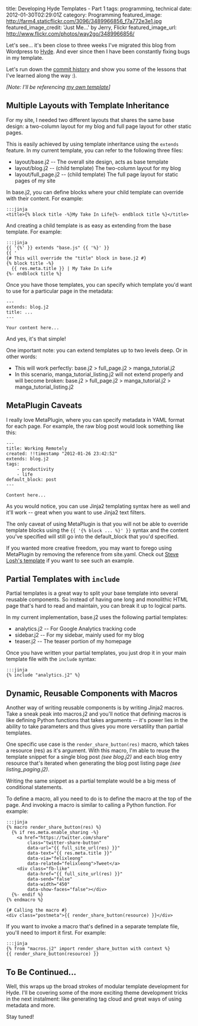 title: Developing Hyde Templates - Part 1
tags: programming, technical
date: 2012-01-30T02:29:01Z
category: Programming
featured_image: http://farm4.staticflickr.com/3096/3489966856_f7a772e3e1.jpg
featured_image_credit: 'Just Me…' by Jerry, Flickr
featured_image_url: http://www.flickr.com/photos/way2go/3489966856/

Let's see... it's been close to three weeks I've migrated this blog from Wordpress to [Hyde](http://github.com/hyde/hyde). And ever since then I have been constantly fixing bugs in my template.

Let's run down the [commit history](https://github.com/felixleong/felixleong.com/commits/master) and show you some of the lessons that I've learned along the way :).

*[Note: I'll be referencing [my own template](http://github.com/felixleong/felixleong.com/)]*

## Multiple Layouts with Template Inheritance

For my site, I needed two different layouts that shares the same base design: a two-column layout for my blog and full page layout for other static pages.

This is easily achieved by using template inheritance using the `extends` feature. In my current template, you can refer to the following three files:

- layout/base.j2 -- The overall site design, acts as base template
- layout/blog.j2 -- (child template) The two-column layout for my blog
- layout/full\_page.j2 -- (child template) The full page layout for static pages of my site

In base.j2, you can define blocks where your child template can override with their content. For example:

    :::jinja
    <title>{% block title -%}My Take In Life{%- endblock title %}</title>

And creating a child template is as easy as extending from the base template. For example:

    :::jinja
    {{ '{%' }} extends "base.js" {{ '%}' }}
    {{ '
    {# This will override the "title" block in base.j2 #}
    {% block title -%}
      {{ res.meta.title }} | My Take In Life
    {%- endblock title %}

Once you have those templates, you can specify which template you'd want to use for a particular page in the metadata:

    ---
    extends: blog.j2
    title: ...
    ---

    Your content here...

And yes, it's that simple!

One important note: you can extend templates up to two levels deep. Or in other words:

- This will work perfectly: base.j2 &gt; full\_page.j2 &gt; manga_tutorial.j2
- In this scenario, manga_tutorial_listing.j2 will not extend properly and will become broken: base.j2 &gt; full\_page.j2 &gt; manga_tutorial.j2 &gt; manga_tutorial_listing.j2

## MetaPlugin Caveats

I really love MetaPlugin, where you can specify metadata in YAML format for each page. For example, the raw blog post would look something like this:

    ---
    title: Working Remotely
    created: !!timestamp "2012-01-26 23:42:52"
    extends: blog.j2
    tags:
        - productivity
        - life
    default_block: post
    ---

    Content here...

As you would notice, you can use Jinja2 templating syntax here as well and it'll work -- great when you want to use Jinja2 text filters.

The only caveat of using MetaPlugin is that you will not be able to override template blocks using the `{{ '{% block ... %}' }}` syntax and the content you've specified will still go into the default\_block that you'd specified.

If you wanted more creative freedom, you may want to forego using MetaPlugin by removing the reference from site.yaml. Check out [Steve Losh's template](http://github.com/sjl/stevelosh/) if you want to see such an example.

## Partial Templates with `include`

Partial templates is a great way to split your base template into several reusable components. So instead of having one long and monolithic HTML page that's hard to read and maintain, you can break it up to logical parts.

In my current implementation, base.j2 uses the following partial templates:

- analytics.j2 -- For Google Analytics tracking code
- sidebar.j2 -- For my sidebar, mainly used for my blog
- teaser.j2 -- The teaser portion of my homepage

Once you have written your partial templates, you just drop it in your main template file with the `include` syntax:

    :::jinja
    {% include "analytics.j2" %}

## Dynamic, Reusable Components with Macros

Another way of writing reusable components is by writing Jinja2 macros. Take a sneak peak into macros.j2 and you'll notice that defining macros is like defining Python functions that takes arguments -- it's power lies in the ability to take parameters and thus gives you more versatility than partial templates.

One specific use case is the `render_share_button(res)` macro, which takes a resource (res) as it's argument. With this macro, I'm able to reuse the template snippet for a single blog post *(see blog.j2)* and each blog entry resource that's iterated when generating the blog post listing page *(see listing_paging.j2)*.

Writing the same snippet as a partial template would be a big mess of conditional statements.

To define a macro, all you need to do is to define the macro at the top of the page. And invoking a macro is similar to calling a Python function. For example:

    :::jinja
    {% macro render_share_button(res) %}
      {% if res.meta.enable_sharing -%}
        <a href="https://twitter.com/share"
            class="twitter-share-button"
            data-url="{{ full_site_url(res) }}"
            data-text="{{ res.meta.title }}"
            data-via="felixleong"
            data-related="felixleong">Tweet</a>
        <div class="fb-like"
            data-href="{{ full_site_url(res) }}"
            data-send="false"
            data-width="450"
            data-show-faces="false"></div>
      {%- endif %}
    {% endmacro %}

    {# Calling the macro #}
    <div class="postmeta">{{ render_share_button(resource) }}</div>

If you want to invoke a macro that's defined in a separate template file, you'll need to import it first. For example:

    :::jinja
    {% from "macros.j2" import render_share_button with context %}
    {{ render_share_button(resource) }}

## To Be Continued...

Well, this wraps up the broad strokes of modular template development for Hyde. I'll be covering some of the more exciting theme development tricks in the next instalment: like generating tag cloud and great ways of using metadata and more.

Stay tuned!
